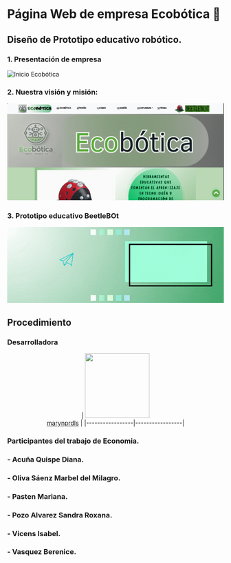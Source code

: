 # Página Web de empresa Ecobótica 🎯

## Diseño de Prototipo educativo robótico.

### 1. Presentación de empresa

![Inicio Ecobótica](img/logogifecobotica.gif)

### 2. Nuestra visión y misión:

![Misión y Visión](img/CapturaPagweb1.PNG)

### 3. Prototipo educativo BeetleBOt
![Prototipo](img/mariquita/gifmisionbigscreen.gif)

## Procedimiento


### Desarrolladora
<div align='center'>

| [<img src="https://github.com/marynprdls.png"  width="150" height="150"><br>marynprdls](https://github.com/marynprdls) |
|-----------------|-----------------|
  
</div>

### Participantes del trabajo de Economia.
### - Acuña Quispe Diana.
### - Oliva Sáenz Marbel del Milagro.
### - Pasten Mariana.
### - Pozo Alvarez Sandra Roxana. 
### - Vicens Isabel. 
### - Vasquez Berenice.
